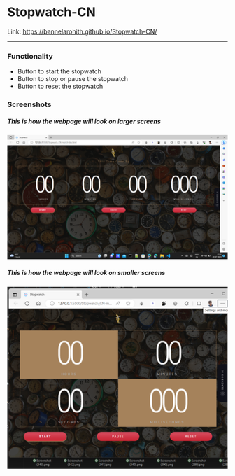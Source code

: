 # Stopwatch-CN

Link: https://bannelarohith.github.io/Stopwatch-CN/

***
### Functionality
* Button to start the stopwatch
* Button to stop or pause the stopwatch
* Button to reset the stopwatch

### Screenshots
##### This is how the webpage will look on larger screens
![screenshot of the webpage](/assets/stopwatch_screenshot1.png)
##### This is how the webpage will look on smaller screens
![screenshot of the webpage](/assets/stopwatch_screenshot2.png)
